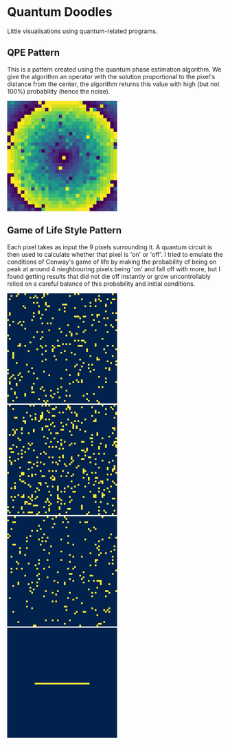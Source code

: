 # Quantum Doodles
Little visualisations using quantum-related programs. 

## QPE Pattern

This is a pattern created using the quantum phase estimation algorithm. We give the algorithm an operator with the solution proportional to the pixel's distance from the center, the algorithm returns this value with high (but not 100%) probability (hence the noise).

![QPE pattern](examples/qpe_animation_perfect.gif)

## Game of Life Style Pattern

Each pixel takes as input the 9 pixels surrounding it. A quantum circuit is then used to calculate whether that pixel is 'on' or 'off'. I tried to emulate the conditions of Conway's game of life by making the probability of being on peak at around 4 nieghbouring pixels being 'on' and fall off with more, but I found getting results that did not die off instantly or grow uncontrollably relied on a careful balance of this probability and initial conditions.

![Game of life pattern 3](examples/gol_theta_0.39.gif) ![Game of life pattern 1](examples/gol_theta_0.46.gif) ![Game of life pattern 4](examples/gol_theta_5.5.gif) ![Game of life pattern 2](examples/gol_line_0.45.gif)
